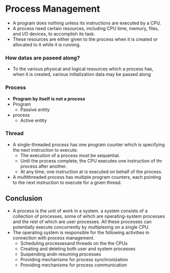 # Process Management
- A program does nothing unless its instructions are executed by a CPU.
- A process need certain resources, including CPU time, memory, files, and I/O devices, to accomplish its task.
- These resources are either given to the process when it is created or allocated to it while it is running.
### How datas are paseed along?
- To the various physical and logical resources which a process has, when it is created, various initialization data may be passed along
### Process
- **Program by itself is not a process**
- Program
    - Passive entity   
- process   
    - Active entity
### Thread
- A single-threaded process has one program counter which is specifying the next instruction to execute. 
    - The execution of a process must be sequential.
    - Until the process complete, the CPU executes one instruction of thr process after another.
    - At any time, one instruction at is executed on behalf of the process.
- A multithreaded process has multiple program counters, each pointing to the next instruction to execute for a given thread.

## Conclusion
- A process is the unit of work in a system. a system consists of a collection of processes, some of wihch are operating-system processes and the rest of which are user processes. All these processes can potentially execute concurrently by multiplexing on a single CPU.
- The operating system is responsible for the following activities in connection with process management.
    - Scheduling processesand threads on the the CPUs
    - Creating and deleting both user and system processes
    - Suspending andn resuming processes
    - Providing mechanisms for process synchronization
    - Providing mechanisms for process communication